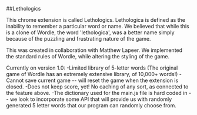 ##Lethologics 

This chrome extension is called Lethologics. Lethologica is defined as the inability to remember a particular word or name. We believed that while this is a clone of Wordle, the word 'lethologica', was a better name simply because of the puzzling and frustrating nature of the game.

This was created in collaboration with Matthew Lapeer. We implemented the standard rules of Wordle, while altering the styling of the game.

Currently on version 1.0:
-Limited library of 5-letter words (The original game of Wordle has an extremely extensive library, of 10,000+ words!)
-Cannot save current game -- will reset the game when the extension is closed.
-Does not keep score, yet! No caching of any sort, as connected to the feature above.
-The dictionary used for the main.js file is hard coded in -- we look to incorporate some API that will provide us with randomly generated 5 letter words that our program can randomly choose from.
